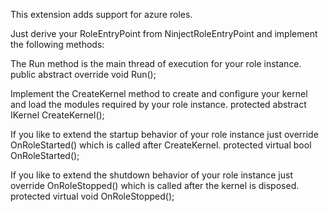 This extension adds support for azure roles.

Just derive your RoleEntryPoint from NinjectRoleEntryPoint and implement the following methods:

The Run method is the main thread of execution for your role instance.
public abstract override void Run();

Implement the CreateKernel method to create and configure your kernel and load the modules required by your role instance.
protected abstract IKernel CreateKernel();

If you like to extend the startup behavior of your role instance just override OnRoleStarted() which is called after CreateKernel.
protected virtual bool OnRoleStarted();

If you like to extend the shutdown behavior of your role instance just override OnRoleStopped() which is called after the kernel is disposed.
protected virtual void OnRoleStopped();
